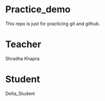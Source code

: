# Practice_demo
This repo is just for practicing git and github.

# Teacher
Shradha Khapra

# Student
Delta_Student

